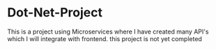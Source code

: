 # Dot-Net-Project
This is a project using  Microservices where I have created many API's which I will integrate with frontend.
this project is not yet completed   
